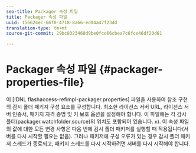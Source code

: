 ```yaml
---
seo-title: Packager 속성 파일
title: Packager 속성 파일
uuid: 156624ec-66f0-4718-8a66-ed04a47f234d
translation-type: tm+mt
source-git-commit: 29bc8323460d9be0fce66cbea7c6fce46df20d61

---
```



# Packager 속성 파일 {#packager-properties-file}

이 [!DNL flashaccess-refimpl-packager.properties] 파일을 사용하여 참조 구현의 감시 폴더 패키지 구성 요소를 구성합니다. 최소한 라이선스 서버 URL, 라이선스 서버 인증서, 패키지 자격 증명 및 키 보호 옵션을 설정해야 합니다. 이 파일에는 각 감시 폴더(packager.watchfolder.source)의 위치도 포함되어 있습니다. `n`). 이 속성 파일의 값에 대한 모든 변경 사항은 다음 번에 감시 폴더 패키저를 실행할 때 적용됩니다(서버를 다시 시작할 필요는 없음). 그러나 패키저에 구성 오류가 있는 경우 감시 폴더 패키저 스레드가 종료되고, 패키지 스레드를 다시 시작하려면 서버를 다시 시작해야 합니다.
